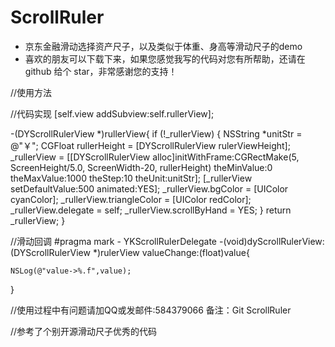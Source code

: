 # ScrollRuler


 - 京东金融滑动选择资产尺子，以及类似于体重、身高等滑动尺子的demo
 - 喜欢的朋友可以下载下来，如果您感觉我写的代码对您有所帮助，还请在 github 给个 star，非常感谢您的支持！

//使用方法

//代码实现
[self.view addSubview:self.rullerView];

-(DYScrollRulerView *)rullerView{
if (!_rullerView) {
    NSString *unitStr = @"￥";
    CGFloat rullerHeight = [DYScrollRulerView rulerViewHeight];
    _rullerView = [[DYScrollRulerView alloc]initWithFrame:CGRectMake(5, ScreenHeight/5.0, ScreenWidth-20, rullerHeight) theMinValue:0 theMaxValue:1000 theStep:10 theUnit:unitStr];
    [_rullerView setDefaultValue:500 animated:YES];
    _rullerView.bgColor = [UIColor cyanColor];
    _rullerView.triangleColor   = [UIColor redColor];
    _rullerView.delegate        = self;
    _rullerView.scrollByHand    = YES;
}
return _rullerView;
}

//滑动回调
#pragma mark - YKScrollRulerDelegate
-(void)dyScrollRulerView:(DYScrollRulerView *)rulerView valueChange:(float)value{

    NSLog(@"value->%.f",value);
}

//使用过程中有问题请加QQ或发邮件:584379066 备注：Git ScrollRuler

//参考了个别开源滑动尺子优秀的代码

